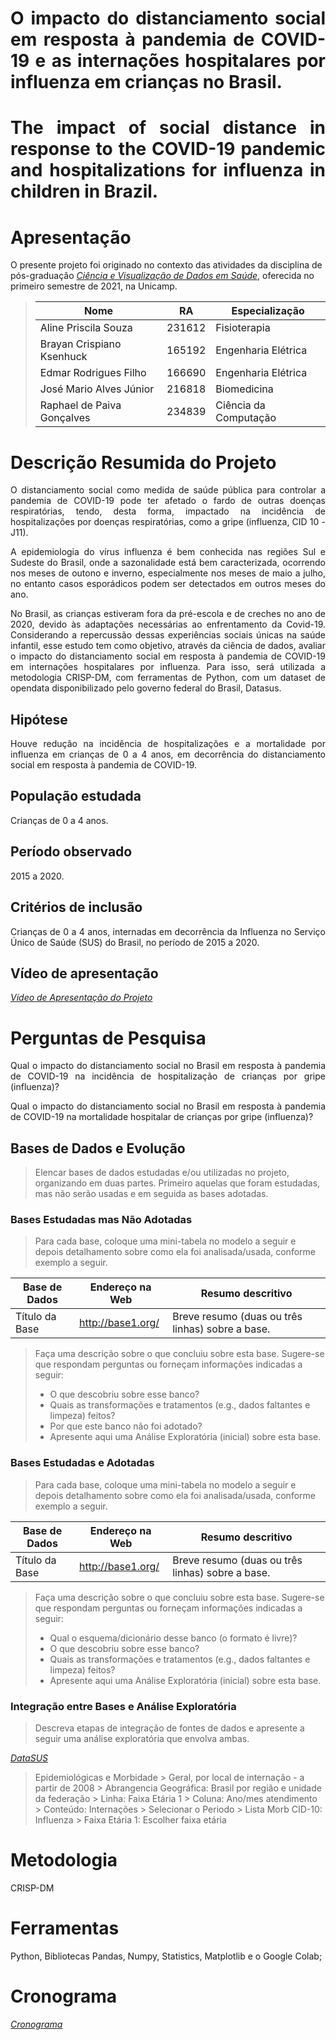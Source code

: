 # <p align="justify"> O impacto do distanciamento social em resposta à pandemia de COVID-19 e as internações hospitalares por influenza em crianças no Brasil.</p>
# <p align="justify"> The impact of social distance in response to the COVID-19 pandemic and hospitalizations for influenza in children in Brazil.</p>

# Apresentação

O presente projeto foi originado no contexto das atividades da disciplina de pós-graduação [*Ciência e Visualização de Dados em Saúde*](https://github.com/datasci4health/home), oferecida no primeiro semestre de 2021, na Unicamp.


> |Nome  | RA | Especialização|
> |--|--|--|
> | Aline Priscila Souza | 231612 | Fisioterapia|
> | Brayan Crispiano Ksenhuck | 165192 | Engenharia Elétrica|
> | Edmar Rodrigues Filho  | 166690 | Engenharia Elétrica|
> | José Mario Alves Júnior | 216818 | Biomedicina|
> | Raphael de Paiva Gonçalves  | 234839  | Ciência da Computação|


# Descrição Resumida do Projeto
<p align="justify">O distanciamento social como medida de saúde pública para controlar a pandemia de COVID-19 pode ter afetado o fardo de outras doenças respiratórias, tendo, desta forma, impactado na incidência de hospitalizações por doenças respiratórias, como a gripe (influenza, CID 10 - J11).</p>
  
<p align="justify">A epidemiologia do vírus influenza é bem conhecida nas regiões Sul e Sudeste do Brasil, onde a sazonalidade está bem caracterizada, ocorrendo nos meses de outono e inverno, especialmente nos meses de maio a julho, no entanto casos esporádicos podem ser detectados em outros meses do ano.</p>

<p align="justify">No Brasil, as crianças estiveram fora da pré-escola e de creches no ano de 2020, devido às adaptações necessárias ao enfrentamento da Covid-19. Considerando a repercussão dessas experiências sociais únicas na saúde infantil, esse estudo tem como objetivo, através da ciência de dados, avaliar o impacto do distanciamento social em resposta à pandemia de COVID-19 em internações hospitalares por influenza. Para isso, será utilizada a metodologia CRISP-DM, com ferramentas de Python, com um dataset de opendata disponibilizado pelo governo federal do Brasil, Datasus.</p>

## Hipótese
<p align="justify">Houve redução na incidência de hospitalizações e a mortalidade por influenza em crianças de 0 a 4 anos, em decorrência do distanciamento social em resposta à pandemia de COVID-19.</p>

## População estudada
Crianças de 0 a 4 anos.

## Período observado
2015 a 2020.

## Critérios de inclusão 
<p align="justify"> Crianças de 0 a 4 anos, internadas em decorrência da Influenza no Serviço Único de Saúde (SUS) do Brasil, no período de 2015 a 2020.</p>

## Vídeo de apresentação
[*Vídeo de Apresentação do Projeto*](https://drive.google.com/file/d/1Ncb4lrw9qq2EVpo1PS115lLMc4epxSyP/view?usp=sharing)

# Perguntas de Pesquisa
<p align="justify">Qual o impacto do distanciamento social no Brasil em resposta à pandemia de COVID-19 na incidência de hospitalização de crianças por gripe (influenza)?</p>
<p align="justify">Qual o impacto do distanciamento social no Brasil em resposta à pandemia de COVID-19 na mortalidade hospitalar de crianças por gripe (influenza)?</p>

## Bases de Dados e Evolução
> Elencar bases de dados estudadas e/ou utilizadas no projeto, organizando em duas partes. Primeiro aquelas que foram estudadas, mas não serão usadas e em seguida as bases adotadas.

### Bases Estudadas mas Não Adotadas

> Para cada base, coloque uma mini-tabela no modelo a seguir e depois detalhamento sobre como ela foi analisada/usada, conforme exemplo a seguir.

Base de Dados | Endereço na Web | Resumo descritivo
----- | ----- | -----
Título da Base | http://base1.org/ | Breve resumo (duas ou três linhas) sobre a base.

> Faça uma descrição sobre o que concluiu sobre esta base. Sugere-se que respondam perguntas ou forneçam informações indicadas a seguir:
> * O que descobriu sobre esse banco?
> * Quais as transformações e tratamentos (e.g., dados faltantes e limpeza) feitos?
> * Por que este banco não foi adotado?
> * Apresente aqui uma Análise Exploratória (inicial) sobre esta base.

### Bases Estudadas e Adotadas

> Para cada base, coloque uma mini-tabela no modelo a seguir e depois detalhamento sobre como ela foi analisada/usada, conforme exemplo a seguir.

Base de Dados | Endereço na Web | Resumo descritivo
----- | ----- | -----
Título da Base | http://base1.org/ | Breve resumo (duas ou três linhas) sobre a base.

> Faça uma descrição sobre o que concluiu sobre esta base. Sugere-se que respondam perguntas ou forneçam informações indicadas a seguir:
> * Qual o esquema/dicionário desse banco (o formato é livre)?
> * O que descobriu sobre esse banco?
> * Quais as transformações e tratamentos (e.g., dados faltantes e limpeza) feitos?
> * Apresente aqui uma Análise Exploratória (inicial) sobre esta base.

### Integração entre Bases e Análise Exploratória

> Descreva etapas de integração de fontes de dados e apresente a seguir uma análise exploratória que envolva ambas.
>
[*DataSUS*](http://www2.datasus.gov.br/DATASUS/index.php?area=02)
> Epidemiológicas e Morbidade > Geral, por local de internação - a partir de 2008 > Abrangencia Geográfica: Brasil por região e unidade da federação > Linha: Faixa Etária 1 > Coluna: Ano/mes atendimento > Conteúdo: Internações > Selecionar o Periodo > Lista Morb CID-10: Influenza > Faixa Etária 1: Escolher faixa etária

# Metodologia
CRISP-DM

# Ferramentas
Python, Bibliotecas Pandas, Numpy, Statistics, Matplotlib e o Google Colab;

# Cronograma
[*Cronograma*](https://docs.google.com/document/d/19WYZ1MMnKAfzT6nPk9wERh0kRPu2wLS0aIIbGzgJ2CM/edit?usp=sharing)
